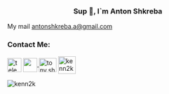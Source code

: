 <h3 align="center">Sup 🙌, I`m Anton Shkreba</h3>

My mail [antonshkreba.a@gmail.com](mailto:antonshkreba.a@gmail.com)



<h3>Contact Me:</h3>
<p align="left">
 <a href="https://t.me/kenn2ki" target="_blank">
 <img src="https://cdn-icons-png.flaticon.com/512/2111/2111646.png" align="center" width="32" height="32" alt="telegram group" /></a>
<a href="https://www.x.com/kenn2ki" target="_blank" rel="noreferrer"> <picture> <source media="(prefers-color-scheme: dark)" srcset="https://raw.githubusercontent.com/danielcranney/readme-generator/main/public/icons/socials/twitter-dark.svg" /> <source media="(prefers-color-scheme: light)" srcset="https://raw.githubusercontent.com/danielcranney/readme-generator/main/public/icons/socials/twitter.svg" /> <img align="center" src="https://raw.githubusercontent.com/danielcranney/readme-generator/main/public/icons/socials/twitter.svg" width="32" height="32" /> </picture> </a>
<a href="https://instagram.com/tony.sh_" target="blank"><img align="center" src="https://raw.githubusercontent.com/rahuldkjain/github-profile-readme-generator/master/src/images/icons/Social/instagram.svg" alt="tony.sh_" height="32" width="40" /></a>
<a href="https://discord.com/users/kenn2ki" target="blank"><img align="center" src="https://raw.githubusercontent.com/rahuldkjain/github-profile-readme-generator/master/src/images/icons/Social/discord.svg" alt="kenn2ki" height="40" width="40" /></a>
</p>
</p>



<p><img align="center" src="https://github-readme-stats.vercel.app/api/top-langs?username=kenn2k&show_icons=true&locale=en&layout=compact&title_color=00ff00&icon_color=ff0000&text_color=0000ff&bg_color=000000" alt="kenn2k" /></p>

